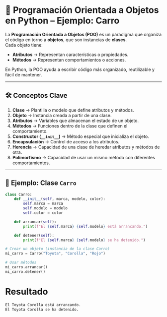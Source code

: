 # 🚗 Programación Orientada a Objetos en Python – Ejemplo: Carro

La **Programación Orientada a Objetos (POO)** es un paradigma que organiza el código en torno a **objetos**, que son instancias de **clases**.  
Cada objeto tiene:

- **Atributos** → Representan características o propiedades.
- **Métodos** → Representan comportamientos o acciones.

En Python, la POO ayuda a escribir código más organizado, reutilizable y fácil de mantener.

---

## 🛠 Conceptos Clave

1. **Clase** → Plantilla o modelo que define atributos y métodos.
2. **Objeto** → Instancia creada a partir de una clase.
3. **Atributos** → Variables que almacenan el estado de un objeto.
4. **Métodos** → Funciones dentro de la clase que definen el comportamiento.
5. **Constructor (`__init__`)** → Método especial que inicializa el objeto.
6. **Encapsulación** → Control de acceso a los atributos.
7. **Herencia** → Capacidad de una clase de heredar atributos y métodos de otra.
8. **Polimorfismo** → Capacidad de usar un mismo método con diferentes comportamientos.

---

## 📄 Ejemplo: Clase `Carro`

```python
class Carro:
    def __init__(self, marca, modelo, color):
        self.marca = marca
        self.modelo = modelo
        self.color = color

    def arrancar(self):
        print(f"El {self.marca} {self.modelo} está arrancando.")

    def detener(self):
        print(f"El {self.marca} {self.modelo} se ha detenido.")

# Crear un objeto (instancia de la clase Carro)
mi_carro = Carro("Toyota", "Corolla", "Rojo")

# Usar métodos
mi_carro.arrancar()
mi_carro.detener()
```
# Resultado

```python
El Toyota Corolla está arrancando.
El Toyota Corolla se ha detenido.
```